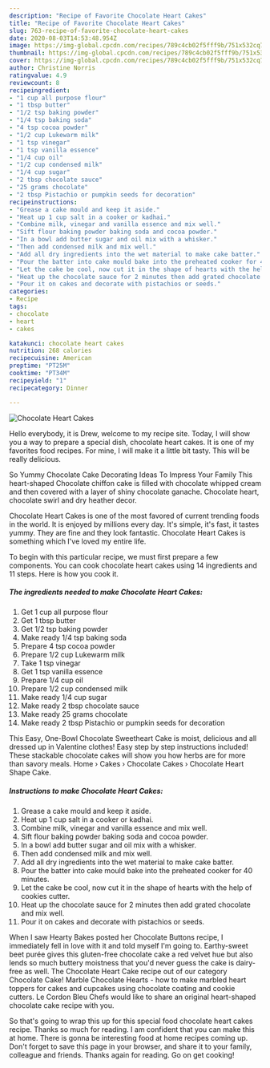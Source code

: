 ```yaml
---
description: "Recipe of Favorite Chocolate Heart Cakes"
title: "Recipe of Favorite Chocolate Heart Cakes"
slug: 763-recipe-of-favorite-chocolate-heart-cakes
date: 2020-08-03T14:53:48.954Z
image: https://img-global.cpcdn.com/recipes/789c4cb02f5fff9b/751x532cq70/chocolate-heart-cakes-recipe-main-photo.jpg
thumbnail: https://img-global.cpcdn.com/recipes/789c4cb02f5fff9b/751x532cq70/chocolate-heart-cakes-recipe-main-photo.jpg
cover: https://img-global.cpcdn.com/recipes/789c4cb02f5fff9b/751x532cq70/chocolate-heart-cakes-recipe-main-photo.jpg
author: Christine Norris
ratingvalue: 4.9
reviewcount: 8
recipeingredient:
- "1 cup all purpose flour"
- "1 tbsp butter"
- "1/2 tsp baking powder"
- "1/4 tsp baking soda"
- "4 tsp cocoa powder"
- "1/2 cup Lukewarm milk"
- "1 tsp vinegar"
- "1 tsp vanilla essence"
- "1/4 cup oil"
- "1/2 cup condensed milk"
- "1/4 cup sugar"
- "2 tbsp chocolate sauce"
- "25 grams chocolate"
- "2 tbsp Pistachio or pumpkin seeds for decoration"
recipeinstructions:
- "Grease a cake mould and keep it aside."
- "Heat up 1 cup salt in a cooker or kadhai."
- "Combine milk, vinegar and vanilla essence and mix well."
- "Sift flour baking powder baking soda and cocoa powder."
- "In a bowl add butter sugar and oil mix with a whisker."
- "Then add condensed milk and mix well."
- "Add all dry ingredients into the wet material to make cake batter."
- "Pour the batter into cake mould bake into the preheated cooker for 40 minutes."
- "Let the cake be cool, now cut it in the shape of hearts with the help of cookies cutter."
- "Heat up the chocolate sauce for 2 minutes then add grated chocolate and mix well."
- "Pour it on cakes and decorate with pistachios or seeds."
categories:
- Recipe
tags:
- chocolate
- heart
- cakes

katakunci: chocolate heart cakes 
nutrition: 268 calories
recipecuisine: American
preptime: "PT25M"
cooktime: "PT34M"
recipeyield: "1"
recipecategory: Dinner

---
```



![Chocolate Heart Cakes](https://img-global.cpcdn.com/recipes/789c4cb02f5fff9b/751x532cq70/chocolate-heart-cakes-recipe-main-photo.jpg)

Hello everybody, it is Drew, welcome to my recipe site. Today, I will show you a way to prepare a special dish, chocolate heart cakes. It is one of my favorites food recipes. For mine, I will make it a little bit tasty. This will be really delicious.

So Yummy Chocolate Cake Decorating Ideas To Impress Your Family This heart-shaped Chocolate chiffon cake is filled with chocolate whipped cream and then covered with a layer of shiny chocolate ganache. Chocolate heart, chocolate swirl and dry heather decor.

Chocolate Heart Cakes is one of the most favored of current trending foods in the world. It is enjoyed by millions every day. It's simple, it's fast, it tastes yummy. They are fine and they look fantastic. Chocolate Heart Cakes is something which I've loved my entire life.


To begin with this particular recipe, we must first prepare a few components. You can cook chocolate heart cakes using 14 ingredients and 11 steps. Here is how you cook it.

<!--inarticleads1-->

##### The ingredients needed to make Chocolate Heart Cakes:

1. Get 1 cup all purpose flour
1. Get 1 tbsp butter
1. Get 1/2 tsp baking powder
1. Make ready 1/4 tsp baking soda
1. Prepare 4 tsp cocoa powder
1. Prepare 1/2 cup Lukewarm milk
1. Take 1 tsp vinegar
1. Get 1 tsp vanilla essence
1. Prepare 1/4 cup oil
1. Prepare 1/2 cup condensed milk
1. Make ready 1/4 cup sugar
1. Make ready 2 tbsp chocolate sauce
1. Make ready 25 grams chocolate
1. Make ready 2 tbsp Pistachio or pumpkin seeds for decoration


This Easy, One-Bowl Chocolate Sweetheart Cake is moist, delicious and all dressed up in Valentine clothes! Easy step by step instructions included! These stackable chocolate cakes will show you how herbs are for more than savory meals. Home › Cakes › Chocolate Cakes › Chocolate Heart Shape Cake. 

<!--inarticleads2-->

##### Instructions to make Chocolate Heart Cakes:

1. Grease a cake mould and keep it aside.
1. Heat up 1 cup salt in a cooker or kadhai.
1. Combine milk, vinegar and vanilla essence and mix well.
1. Sift flour baking powder baking soda and cocoa powder.
1. In a bowl add butter sugar and oil mix with a whisker.
1. Then add condensed milk and mix well.
1. Add all dry ingredients into the wet material to make cake batter.
1. Pour the batter into cake mould bake into the preheated cooker for 40 minutes.
1. Let the cake be cool, now cut it in the shape of hearts with the help of cookies cutter.
1. Heat up the chocolate sauce for 2 minutes then add grated chocolate and mix well.
1. Pour it on cakes and decorate with pistachios or seeds.


When I saw Hearty Bakes posted her Chocolate Buttons recipe, I immediately fell in love with it and told myself I&#39;m going to. Earthy-sweet beet purée gives this gluten-free chocolate cake a red velvet hue but also lends so much buttery moistness that you&#39;d never guess the cake is dairy-free as well. The Chocolate Heart Cake recipe out of our category Chocolate Cake! Marble Chocolate Hearts - how to make marbled heart toppers for cakes and cupcakes using chocolate coating and cookie cutters. Le Cordon Bleu Chefs would like to share an original heart-shaped chocolate cake recipe with you. 

So that's going to wrap this up for this special food chocolate heart cakes recipe. Thanks so much for reading. I am confident that you can make this at home. There is gonna be interesting food at home recipes coming up. Don't forget to save this page in your browser, and share it to your family, colleague and friends. Thanks again for reading. Go on get cooking!
